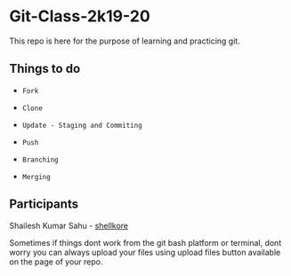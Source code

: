 # Git-Class-2k19-20

This repo is here for the purpose of learning and practicing git.

## Things to do

+ `Fork`

+ `Clone`

+ `Update - Staging and Commiting`

+ `Push`

+ `Branching`

+ `Merging`

## Participants

Shailesh Kumar Sahu - [shellkore](https://github.com/shellkore)



Sometimes if things dont work from the git bash platform or terminal, dont worry you can always upload your files using upload files button available on the page of your repo.
